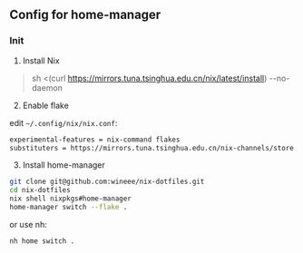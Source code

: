 ## Config for home-manager

### Init

1. Install Nix 

> sh <(curl https://mirrors.tuna.tsinghua.edu.cn/nix/latest/install) --no-daemon

2. Enable flake

edit `~/.config/nix/nix.conf`:

```txt
experimental-features = nix-command flakes
substituters = https://mirrors.tuna.tsinghua.edu.cn/nix-channels/store https://cache.nixos.org/
```

3. Install home-manager

```bash
git clone git@github.com:wineee/nix-dotfiles.git
cd nix-dotfiles
nix shell nixpkgs#home-manager
home-manager switch --flake .
```

or use nh:

```bash
nh home switch .
```

